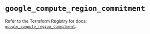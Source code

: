 # `google_compute_region_commitment`

Refer to the Terraform Registry for docs: [`google_compute_region_commitment`](https://registry.terraform.io/providers/hashicorp/google/6.4.0/docs/resources/compute_region_commitment).
